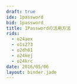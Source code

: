 ```yaml
---
draft: true
idx: 1password
bid: 1password
title: 1Passwordの活用方法
rids:
  - o24aex
  - o1s273
  - o2dh01
  - o24kej
  - o24krc
date: 2016/05/06
layout: binder.jade
---
```

